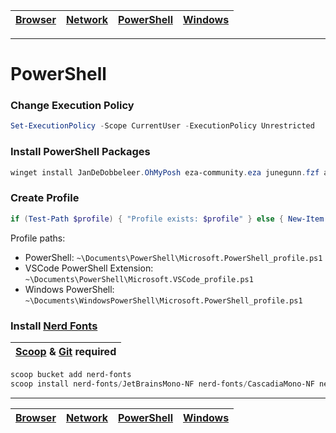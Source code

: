 | [Browser](https://github.com/fahim-ahmed05/dotfiles/blob/main/docs/browser.md) | [Network](https://github.com/fahim-ahmed05/dotfiles/blob/main/docs/network.md) | [PowerShell](https://github.com/fahim-ahmed05/dotfiles/blob/main/docs/powershell.md) | [Windows](https://github.com/fahim-ahmed05/dotfiles/blob/main/docs/windows.md) |
|------|------|------|------|

---

# PowerShell

### Change Execution Policy

```powershell
Set-ExecutionPolicy -Scope CurrentUser -ExecutionPolicy Unrestricted
```

### Install PowerShell Packages

```powershell
winget install JanDeDobbeleer.OhMyPosh eza-community.eza junegunn.fzf ajeetdsouza.zoxide Microsoft.PowerShell --source winget --accept-package-agreements --accept-source-agreements; wt -w "oh-my-posh disable notice"
```

### Create Profile

```powershell
if (Test-Path $profile) { "Profile exists: $profile" } else { New-Item $profile -ItemType File -Force | Out-Null; "Created: $profile" }
```
Profile paths:
- PowerShell: `~\Documents\PowerShell\Microsoft.PowerShell_profile.ps1`
- VSCode PowerShell Extension: `~\Documents\PowerShell\Microsoft.VSCode_profile.ps1`
- Windows PowerShell: `~\Documents\WindowsPowerShell\Microsoft.PowerShell_profile.ps1`

### Install [Nerd Fonts](https://www.nerdfonts.com/font-downloads)
| [Scoop](https://github.com/fahim-ahmed05/dotfiles/blob/main/docs/windows.md#install-scoop) & [Git](https://git-scm.com/download/win) required |
|--------------------------------------------------------------------|
```powershell
scoop bucket add nerd-fonts
scoop install nerd-fonts/JetBrainsMono-NF nerd-fonts/CascadiaMono-NF nerd-fonts/UbuntuMono-NF
```

---

| [Browser](https://github.com/fahim-ahmed05/dotfiles/blob/main/docs/browser.md) | [Network](https://github.com/fahim-ahmed05/dotfiles/blob/main/docs/network.md) | [PowerShell](https://github.com/fahim-ahmed05/dotfiles/blob/main/docs/powershell.md) | [Windows](https://github.com/fahim-ahmed05/dotfiles/blob/main/docs/windows.md) |
|------|------|------|------|

